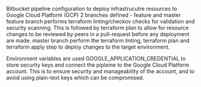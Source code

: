 Bitbucket pipeline configuration to deploy infrastrucutre resources to Google Cloud Platform (GCP)
2 branches defined - feature and master
feature branch performs terraform linting/checkov checks for validation and security scanning. This is followed by terraform plan to allow for resource changes to be reviewed by peers in a pull-request before any deployment are made. 
master branch perform the terraform linting, terraform plan and terraform apply step to deploy changes to the target environment. 

Environment variables are used GOOGLE_APPLICATION_CREDENTIAL to store security keys and connect the pipleine to the Google Cloud Platform account. This is to ensure security and manageability of the account, and to avoid using plain-text keys which can be compromised. 
